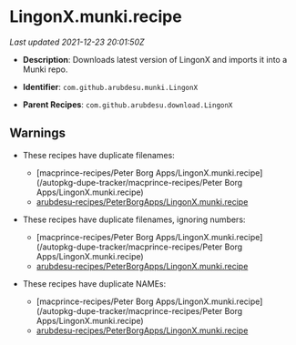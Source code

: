 # LingonX.munki.recipe

_Last updated 2021-12-23 20:01:50Z_

- **Description**: Downloads latest version of LingonX and imports it into a Munki repo.

- **Identifier**: `com.github.arubdesu.munki.LingonX`

- **Parent Recipes**: `com.github.arubdesu.download.LingonX`


## Warnings

- These recipes have duplicate filenames:
    - [macprince-recipes/Peter Borg Apps/LingonX.munki.recipe](/autopkg-dupe-tracker/macprince-recipes/Peter Borg Apps/LingonX.munki.recipe)
    - [arubdesu-recipes/PeterBorgApps/LingonX.munki.recipe](/autopkg-dupe-tracker/arubdesu-recipes/PeterBorgApps/LingonX.munki.recipe)

- These recipes have duplicate filenames, ignoring numbers:
    - [macprince-recipes/Peter Borg Apps/LingonX.munki.recipe](/autopkg-dupe-tracker/macprince-recipes/Peter Borg Apps/LingonX.munki.recipe)
    - [arubdesu-recipes/PeterBorgApps/LingonX.munki.recipe](/autopkg-dupe-tracker/arubdesu-recipes/PeterBorgApps/LingonX.munki.recipe)

- These recipes have duplicate NAMEs:
    - [macprince-recipes/Peter Borg Apps/LingonX.munki.recipe](/autopkg-dupe-tracker/macprince-recipes/Peter Borg Apps/LingonX.munki.recipe)
    - [arubdesu-recipes/PeterBorgApps/LingonX.munki.recipe](/autopkg-dupe-tracker/arubdesu-recipes/PeterBorgApps/LingonX.munki.recipe)